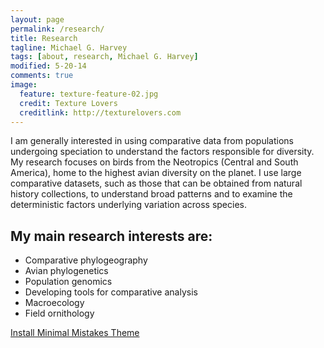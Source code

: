 ```yaml
---
layout: page
permalink: /research/
title: Research
tagline: Michael G. Harvey
tags: [about, research, Michael G. Harvey]
modified: 5-20-14
comments: true
image:
  feature: texture-feature-02.jpg
  credit: Texture Lovers
  creditlink: http://texturelovers.com
---
```


I am generally interested in using comparative data from populations undergoing speciation to understand the factors responsible for diversity. My research focuses on birds from the Neotropics (Central and South America), home to the highest avian diversity on the planet. I use large comparative datasets, such as those that can be obtained from natural history collections, to understand broad patterns and to examine the deterministic factors underlying variation across species. 

## My main research interests are:

* Comparative phylogeography
* Avian phylogenetics
* Population genomics
* Developing tools for comparative analysis
* Macroecology
* Field ornithology

<a markdown="0" href="{{ site.url }}/theme-setup" class="btn">Install Minimal Mistakes Theme</a>

[^1]: Since open sourcing this theme I have released a couple other Jekyll themes. My website [Made Mistakes](http://mademistakes.com) is currently using a modified version of my [So Simple Theme](http://mmistakes.github.io/so-simple-theme/).

[^2]: Fancy avatars provided by [Brandon Mathis](http://brandonmathis.com/projects/fancy-avatars/demo/) under a [Creative Commons Attribution 3.0 License](http://creativecommons.org/licenses/by/3.0/).